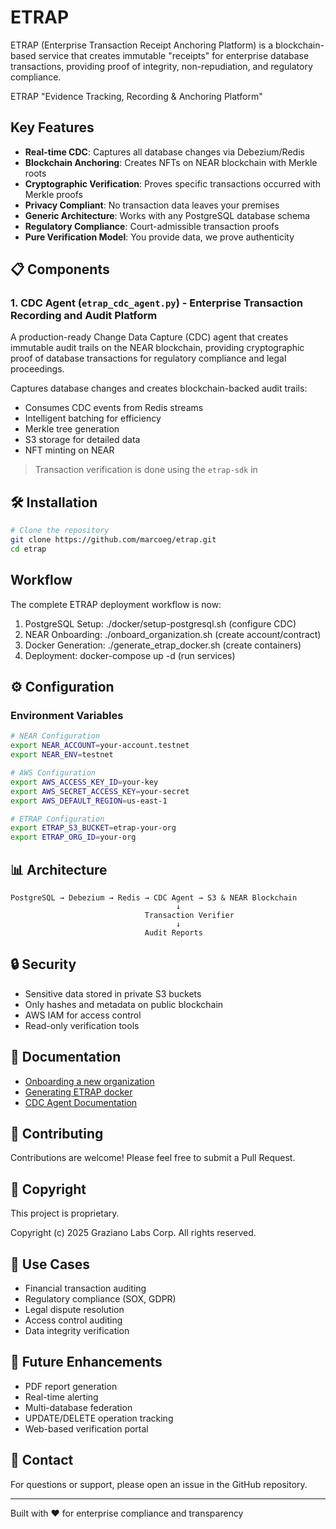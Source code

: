 # ETRAP
ETRAP (Enterprise Transaction Receipt Anchoring Platform) is a blockchain-based service that creates immutable "receipts" for enterprise database transactions, providing proof of integrity, non-repudiation, and regulatory compliance.

ETRAP "Evidence Tracking, Recording & Anchoring Platform"

## Key Features

- **Real-time CDC**: Captures all database changes via Debezium/Redis
- **Blockchain Anchoring**: Creates NFTs on NEAR blockchain with Merkle roots
- **Cryptographic Verification**: Proves specific transactions occurred with Merkle proofs
- **Privacy Compliant**: No transaction data leaves your premises
- **Generic Architecture**: Works with any PostgreSQL database schema
- **Regulatory Compliance**: Court-admissible transaction proofs
- **Pure Verification Model**: You provide data, we prove authenticity

## 📋 Components

### 1. CDC Agent (`etrap_cdc_agent.py`) - Enterprise Transaction Recording and Audit Platform


A production-ready Change Data Capture (CDC) agent that creates immutable audit trails on the NEAR blockchain, providing cryptographic proof of database transactions for regulatory compliance and legal proceedings.

Captures database changes and creates blockchain-backed audit trails:
- Consumes CDC events from Redis streams
- Intelligent batching for efficiency
- Merkle tree generation
- S3 storage for detailed data
- NFT minting on NEAR

> Transaction verification is done using the `etrap-sdk` in 


## 🛠️ Installation

```bash
# Clone the repository
git clone https://github.com/marcoeg/etrap.git
cd etrap
```
## Workflow

The complete ETRAP deployment workflow is now:

  1. PostgreSQL Setup: ./docker/setup-postgresql.sh (configure CDC)
  2. NEAR Onboarding: ./onboard_organization.sh (create account/contract)
  3. Docker Generation: ./generate_etrap_docker.sh (create containers)
  4. Deployment: docker-compose up -d (run services)



## ⚙️ Configuration

### Environment Variables

```bash
# NEAR Configuration
export NEAR_ACCOUNT=your-account.testnet
export NEAR_ENV=testnet

# AWS Configuration
export AWS_ACCESS_KEY_ID=your-key
export AWS_SECRET_ACCESS_KEY=your-secret
export AWS_DEFAULT_REGION=us-east-1

# ETRAP Configuration
export ETRAP_S3_BUCKET=etrap-your-org
export ETRAP_ORG_ID=your-org
```


## 📊 Architecture

```
PostgreSQL → Debezium → Redis → CDC Agent → S3 & NEAR Blockchain
                                     ↓
                              Transaction Verifier
                                     ↓
                              Audit Reports
```

## 🔒 Security

- Sensitive data stored in private S3 buckets
- Only hashes and metadata on public blockchain
- AWS IAM for access control
- Read-only verification tools

## 📝 Documentation

- [Onboarding a new organization](./onboarding.md)
- [Generating ETRAP docker](./docker/README.md)
- [CDC Agent Documentation](./cdc-agent/README_CDC.md)

## 🤝 Contributing

Contributions are welcome! Please feel free to submit a Pull Request.

## 📄 Copyright


This project is proprietary.

Copyright (c) 2025 Graziano Labs Corp. All rights reserved.


## 🏢 Use Cases

- Financial transaction auditing
- Regulatory compliance (SOX, GDPR)
- Legal dispute resolution
- Access control auditing
- Data integrity verification

## 🚧 Future Enhancements

- PDF report generation
- Real-time alerting
- Multi-database federation
- UPDATE/DELETE operation tracking
- Web-based verification portal

## 📧 Contact

For questions or support, please open an issue in the GitHub repository.

---

Built with ❤️ for enterprise compliance and transparency